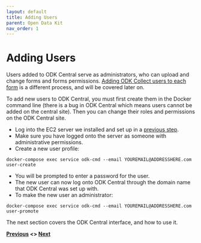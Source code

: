 ```yaml
---
layout: default
title: Adding Users
parent: Open Data Kit
nav_order: 1
---
```

# Adding Users
Users added to ODK Central serve as administrators, who can upload and change forms and forms permissions. [Adding ODK Collect users to each form](ODK_Collect.html) is a different process, and will be covered later on. 

To add new users to ODK Central, you must first create them in the Docker command line (there is a bug in ODK Central which means users cannot be added on the central site). Then you can change their roles and permissions on the ODK Central site.

- Log into the EC2 server we installed and set up in a [previous step](../Server/ODK_Central_Setup.html).
- Make sure you have logged onto the server as someone with administrative permissions.
- Create a new user profile:
```
docker-compose exec service odk-cmd --email YOUREMAIL@ADDRESSHERE.com user-create
```
- You will be prompted to enter a password for the user.
- The new user can now log onto ODK Central through the domain name that ODK Central was set up with.
- To make the new user an administrator:
```
docker-compose exec service odk-cmd --email YOUREMAIL@ADDRESSHERE.com user-promote
```
The next section covers the ODK Central interface, and how to use it. 

**[Previous](Open_Data_Kit.html) <> [Next](NavigatingODKCentral.html)**
